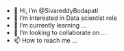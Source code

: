 - 👋 Hi, I’m @SivareddyBodapati
- 👀 I’m interested in Data scientist role
- 🌱 I’m currently learning ...
- 💞️ I’m looking to collaborate on ...
- 📫 How to reach me ...

<!---
SivareddyBodapati/SivareddyBodapati is a ✨ special ✨ repository because its `README.md` (this file) appears on your GitHub profile.
You can click the Preview link to take a look at your changes.
--->
